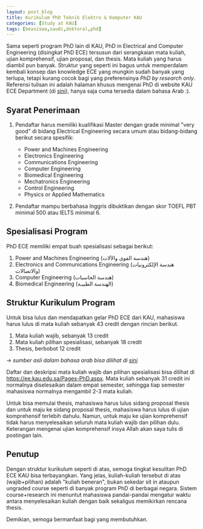 ```yaml
---
layout: post_blog
title: Kurikulum PhD Teknik Elektro & Komputer KAU
categories: [Study at KAU]
tags: [beasiswa,saudi,doktoral,phd]
---
```


Sama seperti program PhD lain di KAU, PhD in Electrical and Computer Engineering (disingkat PhD ECE) tersusun dari serangkaian mata kuliah, ujian komprehensif, ujian proposal, dan thesis. Mata kuliah yang harus diambil pun banyak. Struktur yang seperti ini bagus untuk memperdalam kembali konsep dan knowledge ECE yang mungkin sudah banyak yang terlupa, tetapi kurang cocok bagi yang preferensinya *PhD by research only*. Referensi tulisan ini adalah halaman khusus mengenai PhD di website KAU ECE Department (di <a href="https://ee.kau.edu.sa/Pages-PhD.aspx" target="_blank">sini</a>), hanya saja cuma tersedia dalam bahasa Arab :).

## Syarat Penerimaan

1. Pendaftar harus memiliki kualifikasi Master dengan grade minimal "very good" di bidang Electrical Engineering secara umum atau bidang-bidang berikut secara spesifik:
    - Power and Machines Engineering
    - Electronics Engineering 
    - Communications Engineering
    - Computer Engineering
    - Biomedical Engineering
    - Mechatronics Engineering
    - Control Engineering
    - Physics or Applied Mathematics

2. Pendaftar mampu berbahasa Inggris dibuktikan dengan skor TOEFL PBT minimal 500 atau IELTS minimal 6.

## Spesialisasi Program

PhD ECE memiliki empat buah spesialisasi sebagai berikut:
1. Power and Machines Engineering (هندسة القوى والآلات)
2. Electronics and Communications Engineering (هندسة الإلكترونيات والاتصالات)
3. Computer Engineering (هندسة الحاسبات)
4. Biomedical Engineering (الهندسة الطبيـة)

## Struktur Kurikulum Program

Untuk bisa lulus dan mendapatkan gelar PhD ECE dari KAU, mahasiswa harus lulus di mata kuliah sebanyak 43 credit dengan rincian berikut.

1. Mata kuliah wajib, sebanyak 13 credit
2. Mata kuliah pilihan spesialisasi, sebanyak 18 credit
3. Thesis, berbobot 12 credit

&#8594; <i>sumber asli dalam bahasa arab bisa dilihat di <a href="https://graduatestudies.kau.edu.sa/Files/306/Files/155322_EED.pdf" target="_blank">sini</a></i>

Daftar dan deskripsi mata kuliah wajib dan pilihan spesialisasi bisa dilihat di <a href="https://ee.kau.edu.sa/Pages-PhD.aspx" target="_blank">https://ee.kau.edu.sa/Pages-PhD.aspx</a>. Mata kuliah sebanyak 31 credit ini normalnya diselesaikan dalam empat semester, sehingga tiap semester mahasiswa normalnya mengambil 2-3 mata kuliah.

Untuk bisa memulai thesis, mahasiswa harus lulus sidang proposal thesis dan untuk maju ke sidang proposal thesis, mahasiswa harus lulus di ujian komprehensif terlebih dahulu. Namun, untuk maju ke ujian komprehensif tidak harus menyelesaikan seluruh mata kuliah wajib dan pilihan dulu. Keterangan mengenai ujian komprehensif insya Allah akan saya tulis di postingan lain.

## Penutup

Dengan struktur kurikulum seperti di atas, semoga tingkat kesulitan PhD ECE KAU bisa terbayangkan. Yang jelas, kuliah-kuliah tersebut di atas (wajib+pilihan) adalah "kuliah beneran", bukan sekedar sit in ataupun ungraded course seperti di banyak program PhD di berbagai negara. Sistem course+research ini menuntut mahasiswa pandai-pandai mengatur waktu antara menyelesaikan kuliah dengan baik sekaligus memikirkan rencana thesis.

Demikian, semoga bermanfaat bagi yang membutuhkan.